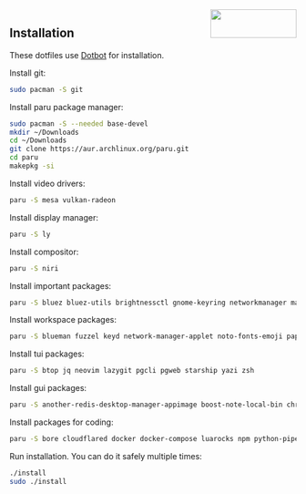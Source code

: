 <img width=151 height=50 align=right src="https://archlinux.org/static/logos/archlinux-logo-dark-90dpi.ebdee92a15b3.png">

## Installation

These dotfiles use [Dotbot](https://github.com/anishathalye/dotbot) for installation.


Install git:
```bash
sudo pacman -S git
```

Install paru package manager:
```bash
sudo pacman -S --needed base-devel
mkdir ~/Downloads
cd ~/Downloads
git clone https://aur.archlinux.org/paru.git
cd paru
makepkg -si
```

Install video drivers:
```bash
paru -S mesa vulkan-radeon
```

Install display manager:
```bash
paru -S ly
```

Install compositor:
```bash
paru -S niri
```

Install important packages:
```bash
paru -S bluez bluez-utils brightnessctl gnome-keyring networkmanager man-db man-pages pavucontrol pulseaudio pulseaudio-bluetooth sqlite wireguard-tools xdg-desktop-portal-gnome xdg-desktop-portal-wlr xwayland-satellite
```

Install workspace packages:
```bash
paru -S blueman fuzzel keyd network-manager-applet noto-fonts-emoji papirus-icon-theme swaybg swayidle swaync ttf-hack-nerd ttf-nerd-fonts-symbols ttf-nerd-fonts-symbols-mono waybar
```

Install tui packages:
```bash
paru -S btop jq neovim lazygit pgcli pgweb starship yazi zsh
```

Install gui packages:
```bash
paru -S another-redis-desktop-manager-appimage boost-note-local-bin chromium flameshot kitty obs-studio slack-desktop telegram-desktop totem wezterm zed
```

Install packages for coding:
```bash
paru -S bore cloudflared docker docker-compose luarocks npm python-pipenv pre-commit pyright ruff ruff-lsp rustup uv
```

Run installation. You can do it safely multiple times:
```bash
./install
sudo ./install
```
